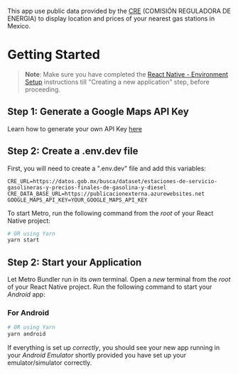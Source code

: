 This app use public data provided by the [CRE](https://www.gob.mx/cre) (COMISIÓN REGULADORA DE ENERGIA) to display location and prices of your nearest gas stations in Mexico.

# Getting Started

>**Note**: Make sure you have completed the [React Native - Environment Setup](https://reactnative.dev/docs/environment-setup) instructions till "Creating a new application" step, before proceeding.

## Step 1: Generate a Google Maps API Key

Learn how to generate your own API Key [here](https://developers.google.com/maps/documentation/javascript/get-api-key)

## Step 2: Create a .env.dev file

First, you will need to create a ".env.dev" file and add this variables:

```
CRE_URL=https://datos.gob.mx/busca/dataset/estaciones-de-servicio-gasolineras-y-precios-finales-de-gasolina-y-diesel
CRE_DATA_BASE_URL=https://publicacionexterna.azurewebsites.net
GOOGLE_MAPS_API_KEY=YOUR_GOOGLE_MAPS_API_KEY
```

To start Metro, run the following command from the _root_ of your React Native project:

```bash
# OR using Yarn
yarn start
```

## Step 2: Start your Application

Let Metro Bundler run in its _own_ terminal. Open a _new_ terminal from the _root_ of your React Native project. Run the following command to start your _Android_ app:

### For Android

```bash
# OR using Yarn
yarn android
```
If everything is set up _correctly_, you should see your new app running in your _Android Emulator_ shortly provided you have set up your emulator/simulator correctly.


